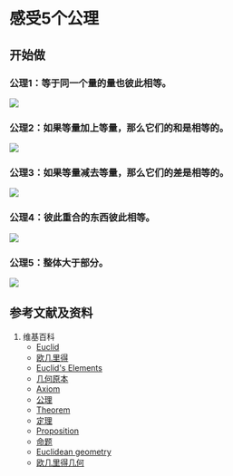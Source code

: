 # 感受5个公理

## 开始做

### 公理1：等于同一个量的量也彼此相等。
![](/images/欧几里得几何/欧几里得元素中典型的几何实验/感受5个公理/1a1.jpg)

### 公理2：如果等量加上等量，那么它们的和是相等的。
![](/images/欧几里得几何/欧几里得元素中典型的几何实验/感受5个公理/1a1.jpg)

### 公理3：如果等量减去等量，那么它们的差是相等的。
![](/images/欧几里得几何/欧几里得元素中典型的几何实验/感受5个公理/1a1.jpg)

### 公理4：彼此重合的东西彼此相等。
![](/images/欧几里得几何/欧几里得元素中典型的几何实验/感受5个公理/1a1.jpg)

### 公理5：整体大于部分。
![](/images/欧几里得几何/欧几里得元素中典型的几何实验/感受5个公理/1a1.jpg)

## 参考文献及资料

1. 维基百科
	- [Euclid](https://en.wikipedia.org/wiki/Euclid) 
	- [欧几里得](https://zh.wikipedia.org/wiki/%E6%AC%A7%E5%87%A0%E9%87%8C%E5%BE%97) 
	- [Euclid's Elements](https://en.wikipedia.org/wiki/Euclid%27s_Elements) 
	- [几何原本](https://zh.wikipedia.org/wiki/%E5%87%A0%E4%BD%95%E5%8E%9F%E6%9C%AC) 
	- [Axiom](https://en.wikipedia.org/wiki/Axiom) 
	- [公理](https://zh.wikipedia.org/wiki/%E5%85%AC%E7%90%86) 
	- [Theorem](https://en.wikipedia.org/wiki/Theorem) 
	- [定理](https://zh.wikipedia.org/wiki/%E5%AE%9A%E7%90%86) 
	- [Proposition](https://en.wikipedia.org/wiki/Proposition) 
	- [命题](https://zh.wikipedia.org/wiki/%E5%91%BD%E9%A2%98) 
	- [Euclidean geometry](https://en.wikipedia.org/wiki/Euclidean_geometry) 
	- [欧几里得几何](https://zh.wikipedia.org/wiki/%E6%AC%A7%E5%87%A0%E9%87%8C%E5%BE%97%E5%87%A0%E4%BD%95) 



